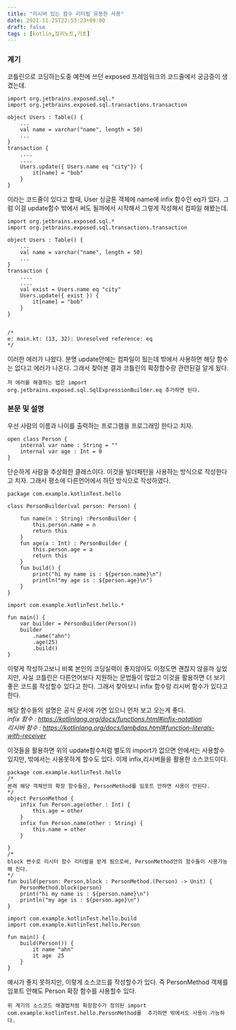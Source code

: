 ```yaml
---
title: "리시버 있는 함수 리터럴 유용한 사용"
date: 2021-11-25T22:53:23+09:00
draft: false
tags : [kotlin,정리노트,기초]
---
```


### 계기 
코틀린으로 코딩하는도중 예전에 쓰던 exposed 프레임워크의 코드줄에서 궁금증이 생겼는데.

```{.kt}
import org.jetbrains.exposed.sql.*
import org.jetbrains.exposed.sql.transactions.transaction

object Users : Table() {
    ...
    val name = varchar("name", length = 50)
    ...
}
transaction {
    ....
    ....
    Users.update({ Users.name eq "city"}) {
        it[name] = "bob"
    }
}
```
이라는 코드줄이 있다고 할때, User 싱글톤 객체에 name에 infix 함수인 eq가 있다. 그럼 이걸 update함수 밖에서 
써도 될까에서 시작해서 그렇게 작성해서 컴파일 해봤는데.

```{.kt}
import org.jetbrains.exposed.sql.*
import org.jetbrains.exposed.sql.transactions.transaction

object Users : Table() {
    ...
    val name = varchar("name", length = 50)
    ...
}
transaction {
    ....
    ....
    val exist = Users.name eq "city"
    Users.update({ exist }) {
        it[name] = "bob"
    }
}


/*
e: main.kt: (13, 32): Unresolved reference: eq
*/
```
이러한 에러가 나왔다. 분명 update안에는 컴파일이 됬는데 밖에서 사용하면 해당 함수는 없다고 에러가 나온다.
그래서 찾아본 결과 코틀린의 확장함수랑 관련된걸 알게 됬다.

```
저 에러를 해결하는 법은 import org.jetbrains.exposed.sql.SqlExpressionBuilder.eq 추가하면 된다.
```

### 본문 및 설명

우선 사람의 이름과 나이를 출력하는 프로그램을 프로그래밍 한다고 치자.

```{.kt}
open class Person {
    internal var name : String = ""
    internal var age : Int = 0
}
```
단순하게 사람을 추상화한 클래스이다. 이것을 빌더패턴을 사용하는 방식으로 작성한다고 치자.
그래서 평소에 다른언어에서 하던 방식으로 작성하였다.

```{.kt}
package com.example.kotlinTest.hello

class PersonBuilder(val person: Person) {

    fun name(n : String) :PersonBuilder {
        this.person.name = n
        return this
    }
    fun age(a : Int) : PersonBuilder {
        this.person.age = a
        return this
    }
    fun build() {
        print("hi my name is : ${person.name}\n")
        println("my age is : ${person.age}\n")
    }
}
```

```{.kt}
import com.example.kotlinTest.hello.*

fun main() {
    var builder = PersonBuilder(Person())
    builder
        .name("ahn")
        .age(25)
        .build()
}
```
이렇게 작성하고보니 비록 본인의 코딩실력이 좋지않아도 이정도면 괜찮지 않을까 싶었지만, 
사실 코틀린은 다른언어보다 지원하는 문법들이 많았고 이것을 활용하면 더 보기 좋은 코드를 작성할수 있다고 한다. 
그래서 찾아보니 infix 함수랑 리시버 함수가 있다고 한다.

해당 함수들의 설명은 공식 문서에 가면 있으니 먼저 보고 오는게 좋다.  
*infix 함수 : <https://kotlinlang.org/docs/functions.html#infix-notation>*  
*리시버 함수 : <https://kotlinlang.org/docs/lambdas.html#function-literals-with-receiver>*  
  
이것들을 활용하면 위의 update함수처럼 별도의 import가 없으면 안에서는 사용할수 있지만, 밖에서는 사용못하게 할수도 있다.
이제 infix,리시버들을 활용한 소스코드이다.
```{.kt}
package com.example.kotlinTest.hello
/*
본래 해당 객체안의 확장 함수들은, PersonMethod를 임포트 안하면 사용이 안된다.
*/
object PersonMethod {
    infix fun Person.age(other : Int) {
        this.age = other
    }
    infix fun Person.name(other : String) {
        this.name = other
    }

}
/*
block 변수로 리시터 함수 리터럴을 받게 됨으로써, PersonMethod안의 함수들이 사용가능해 진다.
*/
fun build(person: Person,block : PersonMethod.(Person) -> Unit) {
    PersonMethod.block(person)
    print("hi my name is : ${person.name}\n")
    println("my age is : ${person.age}\n")
}
```

```{.kt}
import com.example.kotlinTest.hello.build
import com.example.kotlinTest.hello.Person

fun main() {
    build(Person()) {
        it name "ahn"
        it age  25
    }
}
```
예시가 좋지 못하지만, 이렇게 소스코드를 작성할수가 있다. 즉 PersonMethod 객체를 임포트 안해도 Person 확장 함수를 사용할수 있다.

```
위 계기의 소스코드 해결법처럼 확장함수가 정의된 import com.example.kotlinTest.hello.PersonMethod를  추가하면 밖에서도 사용이 가능하다.
```
